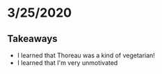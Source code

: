 # 3/25/2020

## Takeaways

- I learned that Thoreau was a kind of vegetarian! 
- I learned that I'm very unmotivated 